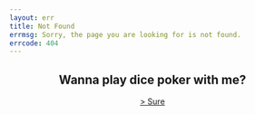 ```yaml
---
layout: err
title: Not Found
errmsg: Sorry, the page you are looking for is not found.
errcode: 404
---
```


<h2 style="text-align: center;">Wanna play dice poker with me?</h2>
<a href="#g" class="animate-when-hover" style="display: block; text-align: center;">> Sure</a>

<script>
  document.querySelector('a[href="#g"]').addEventListener("click", (e) => {
    var pWins = 0;
    var dWins = 0;
    e.preventDefault();
    const elements = document.querySelectorAll(".title-bar");
    elements.forEach((element) => {
      element.remove();
    });
    const game = document.createElement("div");
    game.classList.add("game");
    game.innerHTML = `
                    <h2>Let's Play a game of Dice Poker</h2>
                    <p>Roll the dice and see if you can beat me!</p>
                    <button id="roll">Roll the dice</button>
                    <p>You: <p class="resultp">Poker</p><p>Your wins: <span class="pWins"></span> </p></p>
                `;
    document.querySelector("main").appendChild(game);

    const dices = document.createElement("div");
    dices.classList.add("dices");
    for (let i = 0; i < 5; i++) {
      const dice = document.createElement("div");
      dice.classList.add(`dice-P-${i + 1}`);
      dice.classList.add("dice");
      dice.classList.add("rolling");
      dice.innerHTML = `<a class="dice-value">6</a>`;
      dices.appendChild(dice);
    }
    document.querySelector(".game").appendChild(dices);

    const dealer = document.createElement("p");
    dealer.classList.add("dealer");
    dealer.innerHTML = `Me: <p class="resultd">Poker</p> <p>Mine wins: <span class="dWins"></span> </p>`;
    document.querySelector(".game").appendChild(dealer);

    const dealerDices = document.createElement("div");
    dealerDices.classList.add("dealer-dices");
    for (let i = 0; i < 5; i++) {
      const dice = document.createElement("div");
      dice.classList.add(`dice-P-${i + 1}`);
      dice.classList.add("dice");
      dice.classList.add("rolling");
      dice.innerHTML = `<a class="dice-value">6</a>`;
      dealerDices.appendChild(dice);
    }
    document.querySelector(".game").appendChild(dealerDices);

    const rollButton = document.getElementById("roll");

    var playerdones = 0;
    var playerdtwos = 0;
    var playerdthrees = 0;
    var playerdfours = 0;
    var playerdfives = 0;
    var playerdsixes = 0;

    var playercount = 0;

    var dealerdones = 0;
    var dealerdtwos = 0;
    var dealerdthrees = 0;
    var dealerdfours = 0;
    var dealerdfives = 0;
    var dealerdsixes = 0;

    var dealercount = 0;

    rollButton.addEventListener("click", (e) => {
      playerdones = 0;
      playerdtwos = 0;
      playerdthrees = 0;
      playerdfours = 0;
      playerdfives = 0;
      playerdsixes = 0;

      playercount = 0;

      dealerdones = 0;
      dealerdtwos = 0;
      dealerdthrees = 0;
      dealerdfours = 0;
      dealerdfives = 0;
      dealerdsixes = 0;

      dealercount = 0;

      e.preventDefault();
      const playerDices = document.querySelectorAll(".dice");
      var helper = 0;
      playerDices.forEach((dice) => {
        dice.querySelector(".dice-value").innerText =
          Math.floor(Math.random() * 6) + 1;
        helper++;
        if (helper <= 5) {
          playercount =
            playercount + parseInt(dice.querySelector(".dice-value").innerText);
          if (dice.querySelector(".dice-value").innerText == 1) {
            playerdones++;
          } else if (dice.querySelector(".dice-value").innerText == 2) {
            playerdtwos++;
          } else if (dice.querySelector(".dice-value").innerText == 3) {
            playerdthrees++;
          } else if (dice.querySelector(".dice-value").innerText == 4) {
            playerdfours++;
          } else if (dice.querySelector(".dice-value").innerText == 5) {
            playerdfives++;
          } else if (dice.querySelector(".dice-value").innerText == 6) {
            playerdsixes++;
          }
        }
      });

      const dealerDices = document.querySelectorAll(".dealer-dices .dice");
      dealerDices.forEach((dice) => {
        dice.querySelector(".dice-value").innerText =
          Math.floor(Math.random() * 6) + 1;
        if (dice.querySelector(".dice-value").innerText == 1) {
          dealerdones++;
        } else if (dice.querySelector(".dice-value").innerText == 2) {
          dealerdtwos++;
        } else if (dice.querySelector(".dice-value").innerText == 3) {
          dealerdthrees++;
        } else if (dice.querySelector(".dice-value").innerText == 4) {
          dealerdfours++;
        } else if (dice.querySelector(".dice-value").innerText == 5) {
          dealerdfives++;
        } else if (dice.querySelector(".dice-value").innerText == 6) {
          dealerdsixes++;
        }
        dealercount =
          dealercount + parseInt(dice.querySelector(".dice-value").innerText);
      });

      const playerValues = Array.from(playerDices).map((dice) =>
        parseInt(dice.querySelector(".dice-value").innerText)
      );
      const dealerValues = Array.from(dealerDices).map((dice) =>
        parseInt(dice.querySelector(".dice-value").innerText)
      );

      playerDices.forEach((dice, index) => {
        if (playerValues[index] === 1) {
          dice.style.backgroundColor = "red";
        } else if (playerValues[index] === 2) {
          dice.style.backgroundColor = "blue";
        } else if (playerValues[index] === 3) {
          dice.style.backgroundColor = "green";
        } else if (playerValues[index] === 4) {
          dice.style.backgroundColor = "yellow";
        } else if (playerValues[index] === 5) {
          dice.style.backgroundColor = "purple";
        } else if (playerValues[index] === 6) {
          dice.style.backgroundColor = "orange";
        }
      });
      playerDices.forEach((dice) => {
        dice.classList.add("rolling");
      });

      var result = "";
      var resultd = "";
      var playerpoinsts = 0;
      var playerbonus = 0;
      var dealerpoinsts = 0;
      var dealerbonus = 0;

      // Welcome to hell
      if (
        playerdones == 5 ||
        playerdtwos == 5 ||
        playerdthrees == 5 ||
        playerdfours == 5 ||
        playerdfives == 5 ||
        playerdsixes == 5
      ) {
        result = "Five-of-a-Kind";
        if (playerdones == 5) {
          playerbonus = 1;
        } else if (playerdtwos == 5) {
          playerbonus = 2;
        } else if (playerdthrees == 5) {
          playerbonus = 3;
        } else if (playerdfours == 5) {
          playerbonus = 4;
        } else if (playerdfives == 5) {
          playerbonus = 5;
        } else if (playerdsixes == 5) {
          playerbonus = 6;
        }
        log(playerbonus);
        playerpoinsts = 100;
      } else if (
        playerdones == 4 ||
        playerdtwos == 4 ||
        playerdthrees == 4 ||
        playerdfours == 4 ||
        playerdfives == 4 ||
        playerdsixes == 4
      ) {
        result = "Four-of-a-Kind";
        if (playerdones == 4) {
          playerbonus = 1;
        } else if (playerdtwos == 4) {
          playerbonus = 2;
        } else if (playerdthrees == 4) {
          playerbonus = 3;
        } else if (playerdfours == 4) {
          playerbonus = 4;
        } else if (playerdfives == 4) {
          playerbonus = 5;
        } else if (playerdsixes == 4) {
          playerbonus = 6;
        }
        log(playerbonus);
        playerpoinsts = 50;
      } else if (
        (playerdones == 3 ||
          playerdtwos == 3 ||
          playerdthrees == 3 ||
          playerdfours == 3 ||
          playerdfives == 3 ||
          playerdsixes == 3) &&
        (playerdones == 2 ||
          playerdtwos == 2 ||
          playerdthrees == 2 ||
          playerdfours == 2 ||
          playerdfives == 2 ||
          playerdsixes == 2)
      ) {
        if (playerdones == 3) {
          playerbonus = 1;
        } else if (playerdtwos == 3) {
          playerbonus = 2;
        } else if (playerdthrees == 3) {
          playerbonus = 3;
        } else if (playerdfours == 3) {
          playerbonus = 4;
        } else if (playerdfives == 3) {
          playerbonus = 5;
        } else if (playerdsixes == 3) {
          playerbonus = 6;
        }
        if (playerdones == 2) {
          playerbonus = playerbonus + 1;
        } else if (playerdtwos == 2) {
          playerbonus = playerbonus + 2;
        } else if (playerdthrees == 2) {
          playerbonus = playerbonus + 3;
        } else if (playerdfours == 2) {
          playerbonus = playerbonus + 4;
        } else if (playerdfives == 2) {
          playerbonus = playerbonus + 5;
        } else if (playerdsixes == 2) {
          playerbonus = playerbonus + 6;
        }

        result = "Full House";
        log(playerbonus);
        playerpoinsts = 25;
      } else if (
        playerdones == 3 ||
        playerdtwos == 3 ||
        playerdthrees == 3 ||
        playerdfours == 3 ||
        playerdfives == 3 ||
        playerdsixes == 3
      ) {
        result = "Three-of-a-Kind";
        if (playerdones == 3) {
          playerbonus = 1;
        } else if (playerdtwos == 3) {
          playerbonus = 2;
        } else if (playerdthrees == 3) {
          playerbonus = 3;
        } else if (playerdfours == 3) {
          playerbonus = 4;
        } else if (playerdfives == 3) {
          playerbonus = 5;
        } else if (playerdsixes == 3) {
          playerbonus = 6;
        }

        playerpoinsts = 10;
      } else if (
        (playerdones == 2 && playerdtwos == 2) ||
        (playerdones == 2 && playerdthrees == 2) ||
        (playerdones == 2 && playerdfours == 2) ||
        (playerdones == 2 && playerdfives == 2) ||
        (playerdones == 2 && playerdsixes == 2) ||
        (playerdtwos == 2 && playerdthrees == 2) ||
        (playerdtwos == 2 && playerdfours == 2) ||
        (playerdtwos == 2 && playerdfives == 2) ||
        (playerdtwos == 2 && playerdsixes == 2) ||
        (playerdthrees == 2 && playerdfours == 2) ||
        (playerdthrees == 2 && playerdfives == 2) ||
        (playerdthrees == 2 && playerdsixes == 2) ||
        (playerdfours == 2 && playerdfives == 2) ||
        (playerdfours == 2 && playerdsixes == 2) ||
        (playerdfives == 2 && playerdsixes == 2)
      ) {
        result = "Two Pairs";
        if (playerdones == 2) {
          playerbonus = 1;
        } else if (playerdtwos == 2) {
          playerbonus = 2;
        } else if (playerdthrees == 2) {
          playerbonus = 3;
        } else if (playerdfours == 2) {
          playerbonus = 4;
        } else if (playerdfives == 2) {
          playerbonus = 5;
        } else if (playerdsixes == 2) {
          playerbonus = 6;
        }
        if (playerdsixes == 2) {
          playerbonus = playerbonus + 6;
        } else if (playerdfives == 2) {
          playerbonus = playerbonus + 5;
        } else if (playerdfours == 2) {
          playerbonus = playerbonus + 4;
        } else if (playerdthrees == 2) {
          playerbonus = playerbonus + 3;
        } else if (playerdtwos == 2) {
          playerbonus = playerbonus + 2;
        } else if (playerdones == 2) {
          playerbonus = playerbonus + 1;
        }
        log(playerbonus);
        playerpoinsts = 5;
      } else if (
        playerdones == 2 ||
        playerdtwos == 2 ||
        playerdthrees == 2 ||
        playerdfours == 2 ||
        playerdfives == 2 ||
        playerdsixes == 2
      ) {
        result = "Pair";
        if (playerdones == 2) {
          playerbonus = 1;
        } else if (playerdtwos == 2) {
          playerbonus = 2;
        } else if (playerdthrees == 2) {
          playerbonus = 3;
        } else if (playerdfours == 2) {
          playerbonus = 4;
        } else if (playerdfives == 2) {
          playerbonus = 5;
        } else if (playerdsixes == 2) {
          playerbonus = 6;
        }
        playerpoinsts = 2;
      } else if (playercount == 15) {
        result = "Five High Straight";
        playerpoinsts = 15;
      } else if (playercount == 20) {
        result = "Six High Straight";
        playerpoinsts = 20;
      } else {
        result = "Nothing";
        playerbonus =
          playerdones +
          playerdtwos +
          playerdthrees +
          playerdfours +
          playerdfives +
          playerdsixes;
        playerpoinsts = 0;
        log(playerbonus);
      }

      // Welcome to hell part 2
      if (
        dealerdones == 5 ||
        dealerdtwos == 5 ||
        dealerdthrees == 5 ||
        dealerdfours == 5 ||
        dealerdfives == 5 ||
        dealerdsixes == 5
      ) {
        resultd = "Five-of-a-Kind";
        if (dealerdones == 5) {
          dealerbonus = 1;
        } else if (dealerdtwos == 5) {
          dealerbonus = 2;
        } else if (dealerdthrees == 5) {
          dealerbonus = 3;
        } else if (dealerdfours == 5) {
          dealerbonus = 4;
        } else if (dealerdfives == 5) {
          dealerbonus = 5;
        } else if (dealerdsixes == 5) {
          dealerbonus = 6;
        }
        dealerpoinsts = 100;
        log(playerbonus);
      } else if (
        dealerdones == 4 ||
        dealerdtwos == 4 ||
        dealerdthrees == 4 ||
        dealerdfours == 4 ||
        dealerdfives == 4 ||
        dealerdsixes == 4
      ) {
        resultd = "Four-of-a-Kind";
        if (dealerdones == 4) {
          dealerbonus = 1;
        } else if (dealerdtwos == 4) {
          dealerbonus = 2;
        } else if (dealerdthrees == 4) {
          dealerbonus = 3;
        } else if (dealerdfours == 4) {
          dealerbonus = 4;
        } else if (dealerdfives == 4) {
          dealerbonus = 5;
        } else if (dealerdsixes == 4) {
          dealerbonus = 6;
        }
        dealerpoinsts = 50;
        log(playerbonus);
      } else if (
        (dealerdones == 3 ||
          dealerdtwos == 3 ||
          dealerdthrees == 3 ||
          dealerdfours == 3 ||
          dealerdfives == 3 ||
          dealerdsixes == 3) &&
        (dealerdones == 2 ||
          dealerdtwos == 2 ||
          dealerdthrees == 2 ||
          dealerdfours == 2 ||
          dealerdfives == 2 ||
          dealerdsixes == 2)
      ) {
        resultd = "Full House";
        if (dealerdones == 3) {
          dealerbonus = 1;
        } else if (dealerdtwos == 3) {
          dealerbonus = 2;
        } else if (dealerdthrees == 3) {
          dealerbonus = 3;
        } else if (dealerdfours == 3) {
          dealerbonus = 4;
        } else if (dealerdfives == 3) {
          dealerbonus = 5;
        } else if (dealerdsixes == 3) {
          dealerbonus = 6;
        }
        if (dealerdones == 2) {
          dealerbonus = dealerbonus + 1;
        } else if (dealerdtwos == 2) {
          dealerbonus = dealerbonus + 2;
        } else if (dealerdthrees == 2) {
          dealerbonus = dealerbonus + 3;
        } else if (dealerdfours == 2) {
          dealerbonus = dealerbonus + 4;
        } else if (dealerdfives == 2) {
          dealerbonus = dealerbonus + 5;
        } else if (dealerdsixes == 2) {
          dealerbonus = dealerbonus + 6;
        }
        log(playerbonus);
        dealerpoinsts = 25;
      } else if (
        dealerdones == 3 ||
        dealerdtwos == 3 ||
        dealerdthrees == 3 ||
        dealerdfours == 3 ||
        dealerdfives == 3 ||
        dealerdsixes == 3
      ) {
        resultd = "Three-of-a-Kind";
        if (dealerdones == 3) {
          dealerbonus = 1;
        } else if (dealerdtwos == 3) {
          dealerbonus = 2;
        } else if (dealerdthrees == 3) {
          dealerbonus = 3;
        } else if (dealerdfours == 3) {
          dealerbonus = 4;
        } else if (dealerdfives == 3) {
          dealerbonus = 5;
        } else if (dealerdsixes == 3) {
          dealerbonus = 6;
        }
        log(playerbonus);
        dealerpoinsts = 10;
      } else if (
        (dealerdones == 2 && dealerdtwos == 2) ||
        (dealerdones == 2 && dealerdthrees == 2) ||
        (dealerdones == 2 && dealerdfours == 2) ||
        (dealerdones == 2 && dealerdfives == 2) ||
        (dealerdones == 2 && dealerdsixes == 2) ||
        (dealerdtwos == 2 && dealerdthrees == 2) ||
        (dealerdtwos == 2 && dealerdfours == 2) ||
        (dealerdtwos == 2 && dealerdfives == 2) ||
        (dealerdtwos == 2 && dealerdsixes == 2) ||
        (dealerdthrees == 2 && dealerdfours == 2) ||
        (dealerdthrees == 2 && dealerdfives == 2) ||
        (dealerdthrees == 2 && dealerdsixes == 2) ||
        (dealerdfours == 2 && dealerdfives == 2) ||
        (dealerdfours == 2 && dealerdsixes == 2) ||
        (dealerdfives == 2 && dealerdsixes == 2)
      ) {
        resultd = "Two Pairs";
        if (dealerdones == 2) {
          dealerbonus = 1;
        } else if (dealerdtwos == 2) {
          dealerbonus = 2;
        } else if (dealerdthrees == 2) {
          dealerbonus = 3;
        } else if (dealerdfours == 2) {
          dealerbonus = 4;
        } else if (dealerdfives == 2) {
          dealerbonus = 5;
        } else if (dealerdsixes == 2) {
          dealerbonus = 6;
        }
        if (dealerdsixes == 2) {
          dealerbonus = dealerbonus + 6;
        } else if (dealerdfives == 2) {
          dealerbonus = dealerbonus + 5;
        } else if (dealerdfours == 2) {
          dealerbonus = dealerbonus + 4;
        } else if (dealerdthrees == 2) {
          dealerbonus = dealerbonus + 3;
        } else if (dealerdtwos == 2) {
          dealerbonus = dealerbonus + 2;
        } else if (dealerdones == 2) {
          dealerbonus = dealerbonus + 1;
        }
        log(playerbonus);
        dealerpoinsts = 5;
      } else if (
        dealerdones == 2 ||
        dealerdtwos == 2 ||
        dealerdthrees == 2 ||
        dealerdfours == 2 ||
        dealerdfives == 2 ||
        dealerdsixes == 2
      ) {
        resultd = "Pair";
        dealerpoinsts = 2;
      } else if (dealercount == 15) {
        resultd = "Five High Straight";
        dealerpoinsts = 15;
      } else if (dealercount == 20) {
        resultd = "Six High Straight";
        dealerpoinsts = 20;
      } else {
        resultd = "Nothing";
        dealerbonus =
          dealerdones +
          dealerdtwos +
          dealerdthrees +
          dealerdfours +
          dealerdfives +
          dealerdsixes;
        log(playerbonus);
        dealerpoinsts = 0;
      }
      document.querySelector(".resultp").innerText = result;
      document.querySelector(".resultd").innerText = resultd;
      if (playerpoinsts > dealerpoinsts) {
        pWins = pWins + 1;
      } else if (playerpoinsts < dealerpoinsts) {
        dWins = dWins + 1;
      } else if (playerbonus == dealerbonus) {
        pWins = pWins;
        dWins = dWins;
      } else if (playerbonus > dealerbonus) {
        pWins = pWins + 1;
      } else if (playerbonus < dealerbonus) {
        dWins = dWins + 1;
      } else {
        
      }
      document.querySelector(".pWins").innerText = pWins;
      document.querySelector(".dWins").innerText = dWins;
    });
  });
</script>

